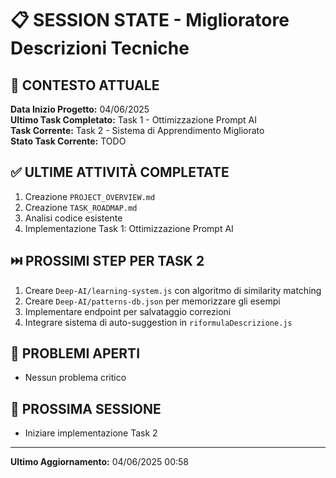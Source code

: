 # 📋 SESSION STATE - Miglioratore Descrizioni Tecniche

## 🧠 CONTESTO ATTUALE
**Data Inizio Progetto:** 04/06/2025  
**Ultimo Task Completato:** Task 1 - Ottimizzazione Prompt AI  
**Task Corrente:** Task 2 - Sistema di Apprendimento Migliorato  
**Stato Task Corrente:** TODO  

## ✅ ULTIME ATTIVITÀ COMPLETATE
1. Creazione `PROJECT_OVERVIEW.md`
2. Creazione `TASK_ROADMAP.md`
3. Analisi codice esistente
4. Implementazione Task 1: Ottimizzazione Prompt AI

## ⏭️ PROSSIMI STEP PER TASK 2
1. Creare `Deep-AI/learning-system.js` con algoritmo di similarity matching
2. Creare `Deep-AI/patterns-db.json` per memorizzare gli esempi
3. Implementare endpoint per salvataggio correzioni
4. Integrare sistema di auto-suggestion in `riformulaDescrizione.js`

## 🚧 PROBLEMI APERTI
- Nessun problema critico

## 📅 PROSSIMA SESSIONE
- Iniziare implementazione Task 2

---

**Ultimo Aggiornamento:** 04/06/2025 00:58
